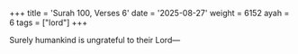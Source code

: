 +++
title = 'Surah 100, Verses 6'
date = '2025-08-27'
weight = 6152
ayah = 6
tags = ["lord"]
+++

Surely humankind is ungrateful to their Lord—